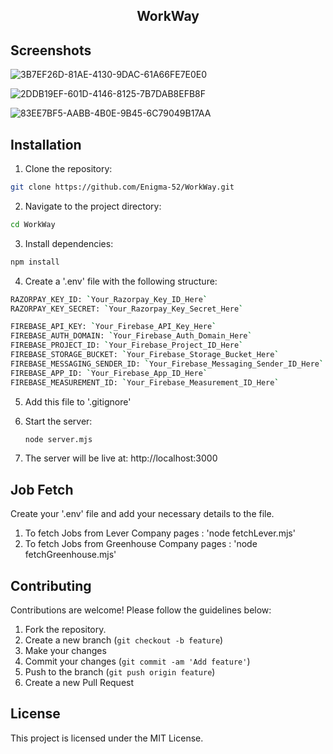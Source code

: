 
<div align="center">

## WorkWay

</div>

## Screenshots

![3B7EF26D-81AE-4130-9DAC-61A66FE7E0E0](https://github.com/Enigma-52/WorkWay/assets/95529619/dccafff9-6e7b-4e17-b9ec-950d3748b985)


![2DDB19EF-601D-4146-8125-7B7DAB8EFB8F](https://github.com/Enigma-52/WorkWay/assets/95529619/9dac6df4-50d3-4fab-8979-084b6b20d1cb)


![83EE7BF5-AABB-4B0E-9B45-6C79049B17AA](https://github.com/Enigma-52/WorkWay/assets/95529619/a398dbb6-0f75-4079-ad85-d24ca36996a1)


## Installation

1. Clone the repository:
```bash
git clone https://github.com/Enigma-52/WorkWay.git
```

2. Navigate to the project directory:
```bash
cd WorkWay
```

3. Install dependencies:
```bash
npm install
```

4. Create a '.env' file with the following structure:

```bash
RAZORPAY_KEY_ID: `Your_Razorpay_Key_ID_Here`
RAZORPAY_KEY_SECRET: `Your_Razorpay_Key_Secret_Here`

FIREBASE_API_KEY: `Your_Firebase_API_Key_Here`
FIREBASE_AUTH_DOMAIN: `Your_Firebase_Auth_Domain_Here`
FIREBASE_PROJECT_ID: `Your_Firebase_Project_ID_Here`
FIREBASE_STORAGE_BUCKET: `Your_Firebase_Storage_Bucket_Here`
FIREBASE_MESSAGING_SENDER_ID: `Your_Firebase_Messaging_Sender_ID_Here`
FIREBASE_APP_ID: `Your_Firebase_App_ID_Here`
FIREBASE_MEASUREMENT_ID: `Your_Firebase_Measurement_ID_Here`
```

5. Add this file to '.gitignore'

6. Start the server:
   ```bash
   node server.mjs
   ```
7. The server will be live at: http://localhost:3000
   
## Job Fetch

Create your '.env' file and add your necessary details to the file.

1. To fetch Jobs from Lever Company pages : 'node fetchLever.mjs'
2. To fetch Jobs from Greenhouse Company pages : 'node fetchGreenhouse.mjs'

## Contributing

Contributions are welcome! Please follow the guidelines below:

1. Fork the repository.
2. Create a new branch (`git checkout -b feature`)
3. Make your changes
4. Commit your changes (`git commit -am 'Add feature'`)
5. Push to the branch (`git push origin feature`)
6. Create a new Pull Request

## License

This project is licensed under the MIT License.
